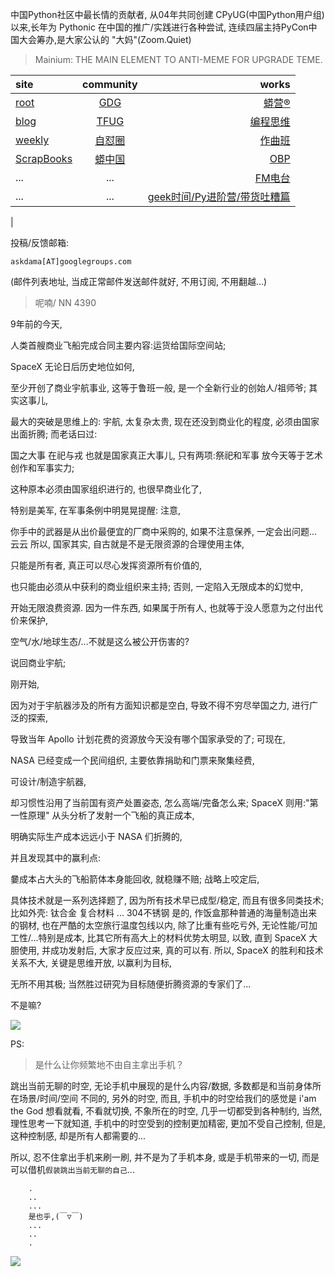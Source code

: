 中国Python社区中最长情的贡献者, 从04年共同创建 CPyUG(中国Python用户组)以来,长年为 Pythonic 在中国的推广/实践进行各种尝试, 连续四届主持PyCon中国大会筹办,是大家公认的 "大妈"(Zoom.Quiet)

> Mainium: THE MAIN ELEMENT TO ANTI-MEME FOR UPGRADE TEME.

| site | community | works |
| :-----| :----: | ----: |
| [root](http://zoomquiet.io/) | [GDG](https://blog.zhgdg.org/) | [蟒营®](https://doc.101.camp/) |
| [blog](https://blog.zoomquiet.io/pages/zoomquiet.html) | [TFUG](http://zh.tfug.world/) | [编程思维](https://py.101.camp/) |
| [weekly](http://weekly.pychina.org/) | [自怼圈](https://du.101.camp/) | [作曲班](https://mu.101.camp/) |
| [ScrapBooks](https://zoomquiet.io/collection.html) | [蟒中国](https://pychina.org/) | [OBP](https://zoomquiet.io/obp/index.html) |
| ... | ... | [FM电台](https://fm.101.camp/) |
| ... | ... | [geek时间/Py进阶营/带货吐糟篇](https://fm.101.camp/2020/geek2py-dama.html) 
 |


投稿/反馈邮箱:

    askdama[AT]googlegroups.com

(邮件列表地址, 
当成正常邮件发送邮件就好, 不用订阅, 不用翻越...)


> ​呢喃/ NN 4390




9年前的今天,

人类首艘商业飞船完成合同主要内容:运货给国际空间站;

SpaceX 无论日后历史地位如何,

至少开创了商业宇航事业,
这等于鲁班一般,
是一个全新行业的创始人/祖师爷;
其实这事儿,

最大的突破是思维上的:
宇航,
太复杂太贵,
现在还没到商业化的程度,
必须由国家出面折腾;
而老话曰过:

国之大事
在祀与戎
也就是国家真正大事儿,
只有两项:祭祀和军事
放今天等于艺术创作和军事实力;

这种原本必须由国家组织进行的,
也很早商业化了,

特别是美军,
在军事条例中明晃晃提醒:
注意,

你手中的武器是从出价最便宜的厂商中采购的,
如果不注意保养,
一定会出问题...云云
所以,
国家其实,
自古就是不是无限资源的合理使用主体,

只能是所有者,
真正可以尽心发挥资源所有价值的,

也只能由必须从中获利的商业组织来主持;
否则,
一定陷入无限成本的幻觉中,

开始无限浪费资源.
因为一件东西,
如果属于所有人,
也就等于没人愿意为之付出代价来保护,

空气/水/地球生态/...不就是这么被公开伤害的?



说回商业宇航;

刚开始,

因为对于宇航器涉及的所有方面知识都是空白,
导致不得不穷尽举国之力,
进行广泛的探索,

导致当年 Apollo 计划花费的资源放今天没有哪个国家承受的了;
可现在,

NASA 已经变成一个民间组织,
主要依靠捐助和门票来聚集经费,

可设计/制造宇航器,

却习惯性沿用了当前国有资产处置姿态,
怎么高端/完备怎么来;
SpaceX 则用:"第一性原理"
从头分析了发射一个飞船的真正成本,

明确实际生产成本远远小于 NASA 们折腾的,

并且发现其中的赢利点:

嘦成本占大头的飞船箭体本身能回收,
就稳赚不赔;
战略上咬定后,

具体技术就是一系列选择题了,
因为所有技术早已成型/稳定,
而且有很多同类技术;
比如外壳:
钛合金
复合材料
...
304不锈钢
是的,
作饭盒那种普通的海量制造出来的钢材,
也在严酷的太空旅行温度包线以内,
除了比重有些吃亏外,
无论性能/可加工性/...特别是成本,
比其它所有高大上的材料优势太明显,
以致,
直到 SpaceX 大胆使用,
并成功发射后,
大家才反应过来,
真的可以有.
所以, 
SpaceX 的胜利和技术关系不大,
关键是思维开放,
以赢利为目标,

无所不用其极;
当然胜过研究为目标随便折腾资源的专家们了...

不是嘛?​






![](http://ydlj.zoomquiet.top/ipic/2021-05-25-zq42-today-card-2105.026.jpeg)


PS:
> 是什么让你频繁地不由自主拿出手机？

跳出当前无聊的时空,
无论手机中展现的是什么内容/数据,
多数都是和当前身体所在场景/时间/空间 不同的,
另外的时空,
而且, 手机中的时空给我们的感觉是
i'am the God
想看就看, 不看就切换,
不象所在的时空, 几乎一切都受到各种制约,
当然,
理性思考一下就知道,
手机中的时空受到的控制更加精密, 更加不受自己控制,
但是, 这种控制感,
却是所有人都需要的...

所以, 
忍不住拿出手机来刷一刷,
并不是为了手机本身, 或是手机带来的一切,
而是可以借机`假装跳出当前无聊的自己`...



```
    .
    ..
    ...
    是也乎,(￣▽￣)
    ...
    ..
    .
```


![](http://ydlj.zoomquiet.top/ipic/2021-04-30-210411DU21.4zip.jpg)

